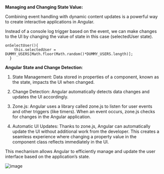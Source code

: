 **Managing and Changing State Value:**

Combining event handling with dynamic content updates is a powerful way to create interactive applications in Angular. 

Instead of a console log trigger based on the event, we can make changes to the UI by changing the value of state in this case (selectedUser state).

```
onSelectUser(){
    this.selectedUser = DUMMY_USERS[Math.floor(Math.random()*DUMMY_USERS.length)];
  }
```

**Angular State and Change Detection**:

1. State Management: Data stored in properties of a component, known as the state, impacts the UI when changed.
   
2. Change Detection: Angular automatically detects data changes and updates the UI accordingly.
   
3. Zone.js: Angular uses a library called zone.js to listen for user events and other triggers (like timers). When an event occurs, zone.js checks for changes in the Angular application.
   
4. Automatic UI Updates: Thanks to zone.js, Angular can automatically update the UI without additional work from the developer. This creates a seamless experience where changing a property value in the component class reflects immediately in the UI.

This mechanism allows Angular to efficiently manage and update the user interface based on the application’s state.

![image](https://github.com/user-attachments/assets/a96e50b5-7dce-4740-8632-db406d9ee70b)
